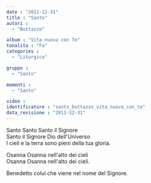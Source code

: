 ```yaml
---
date : "2011-12-31"
title : "Santo"
autori : 
  - "Buttazzo"

album : "Vita nuova con Te"
tonalita : "Fa"
categories : 
  - "Liturgica"

gruppo : 
  - "Santo"

momenti : 
  - "Santo"

video : 
identificatore : "santo_buttazzo_vita_nuova_con_te"
data_revisione : "2011-12-31"
---
```

  
  
  
  
  
  
  
  
  
  
Santo Santo Santo il Signore  
Santo il Signore Dio dell'Universo    
I cieli e la terra sono pieni della tua gloria.  
  
  
  
Osanna Osanna nell'alto dei cieli  
Osanna Osanna nell'alto dei cieli.  
  
  
  
Benedetto colui che viene nel nome del Signore.  
  
  
  
  
